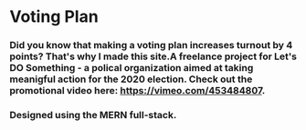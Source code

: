 # Voting Plan

### Did you know that making a voting plan increases turnout by 4 points? That's why I made this site.A freelance project for Let's DO Something - a polical organization aimed at taking meanigful action for the 2020 election. Check out the promotional video here: https://vimeo.com/453484807. 

### Designed using the MERN full-stack. 
